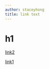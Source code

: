 ```yaml
---
author: staceyhong
title: link text 
---
```


# h1
[link2](./includes/e.md)

[link1](./file-name[invali;de].md)
